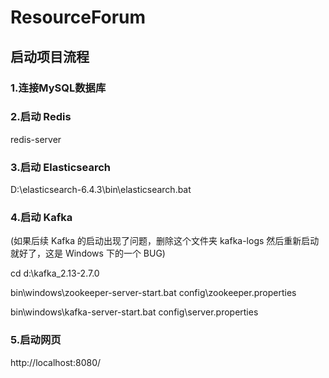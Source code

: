 # ResourceForum

## 启动项目流程

### 1.连接MySQL数据库

### 2.启动 Redis
redis-server

### 3.启动 Elasticsearch
D:\elasticsearch-6.4.3\bin\elasticsearch.bat

### 4.启动 Kafka
(如果后续 Kafka 的启动出现了问题，删除这个文件夹 kafka-logs 然后重新启动就好了，这是 Windows 下的一个 BUG)

cd d:\kafka_2.13-2.7.0

bin\windows\zookeeper-server-start.bat config\zookeeper.properties

bin\windows\kafka-server-start.bat config\server.properties

### 5.启动网页
http://localhost:8080/
